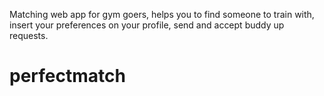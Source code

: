 Matching web app for gym goers, helps you to find someone to train with, insert your preferences on your profile, send and accept buddy up requests.
# perfectmatch
